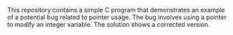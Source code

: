 This repository contains a simple C program that demonstrates an example of a potential bug related to pointer usage. The bug involves using a pointer to modify an integer variable.  The solution shows a corrected version.